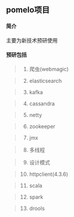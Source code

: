 ## pomelo项目

#### 简介

  主要为新技术预研使用

#### 预研包括

> 1. 爬虫(webmagic)

> 2. elasticsearch

> 3. kafka

> 4. cassandra

> 5. netty

> 6. zookeeper

> 7. jmx

> 8. 多线程

> 9. 设计模式

> 10. httpclient(4.3.6)

> 11. scala

> 12. spark

> 13. drools




